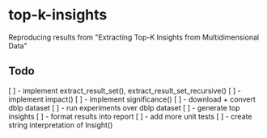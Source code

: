 # top-k-insights
Reproducing results from "Extracting Top-K Insights from Multidimensional Data"

## Todo
[ ] - implement extract_result_set(), extract_result_set_recursive()
[ ] - implement impact()
[ ] - implement significance()
[ ] - download + convert dblp dataset
[ ] - run experiments over dblp dataset
[ ] - generate top insights
[ ] - format results into report
[ ] - add more unit tests
[ ] - create string interpretation of Insight()
